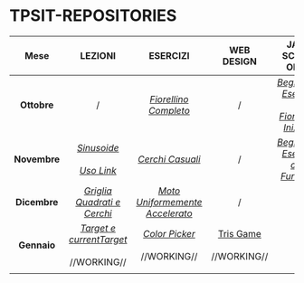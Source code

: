 # TPSIT-REPOSITORIES

| Mese | LEZIONI | ESERCIZI | WEB DESIGN | JAVA SCRIPT ONLY |
| :---: | :---: | :---: | :---: | :---: |
| **Ottobre** | / | [_Fiorellino Completo_](https://github.com/MarCoPiteo/TPSIT-REPOSITORIES/tree/main/ESERCIZI/Esercizio%20Fiorellino%20GitHub) | / | [_Beginners Esercizi_](https://github.com/MarCoPiteo/TPSIT-REPOSITORIES/tree/main/JAVA%20SCRIPT%20ONLY/Esercizi%20da%20Beginners%20Java) <br><br>[_Fiorellino Iniziale_](https://github.com/MarCoPiteo/TPSIT-REPOSITORIES/tree/main/JAVA%20SCRIPT%20ONLY/Esercizio%20Fiorellino%20Iniziale) |
| **Novembre** | [_Sinusoide_](https://github.com/MarCoPiteo/TPSIT-REPOSITORIES/blob/main/LEZIONI/Sinusoidale.html) <br><br> [_Uso Link_](https://github.com/MarCoPiteo/TPSIT-REPOSITORIES/blob/main/LEZIONI/Uso%20Link.html) | [_Cerchi Casuali_](https://github.com/MarCoPiteo/TPSIT-REPOSITORIES/tree/main/ESERCIZI/Esercizio%20Cerchi%20GitHub) | / | [_Beginners Esercizi con Funzioni_](https://github.com/MarCoPiteo/TPSIT-REPOSITORIES/tree/main/JAVA%20SCRIPT%20ONLY/Esercizi%20da%20Beginners%20Java%20con%20Funzioni) |
| **Dicembre** | [_Griglia Quadrati e Cerchi_](https://github.com/MarCoPiteo/TPSIT-REPOSITORIES/blob/main/LEZIONI/Griglia%20Quadrati%20e%20Cerchi.html) | [_Moto Uniformemente Accelerato_](https://github.com/MarCoPiteo/TPSIT-REPOSITORIES/tree/main/ESERCIZI/Esercizio%20Moto%20Uniformemente%20Accelerato%20GitHub) | / | / |
| **Gennaio** | [_Target e currentTarget_](https://github.com/MarCoPiteo/TPSIT-REPOSITORIES/blob/main/LEZIONI/Target.html) <br><br> //WORKING//| [_Color Picker_](https://github.com/MarCoPiteo/TPSIT-REPOSITORIES/tree/main/ESERCIZI/Esercizio%20Color%20Picker%20Github) <br><br> //WORKING//| [Tris Game](https://github.com/MarCoPiteo/TPSIT-REPOSITORIES/tree/main/WEB%20DESIGN/WebPage%20Tris%20Game%20GitHub) <br><br> //WORKING//| / |
|  |  |  |  |  |